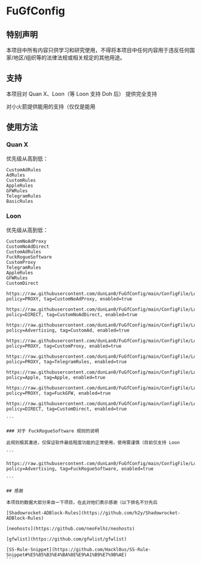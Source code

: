 # FuGfConfig

## 特别声明

本项目中所有内容只供学习和研究使用，不得将本项目中任何内容用于违反任何国家/地区/组织等的法律法规或相关规定的其他用途。

## 支持

本项目对 Quan X、Loon（等 Loon 支持 Doh 后） 提供完全支持

对小火箭提供能用的支持（仅仅是能用

## 使用方法

### Quan X

优先级从高到低：

```
CustomAdRules
AdRules
CustomRules
AppleRules
GFWRules
TelegramRules
BasicRules
```

### Loon

优先级从高到低：

```
CustomNoAdProxy
CustomNoAdDirect
CustomAdRules
FuckRogueSoftware
CustomProxy
TelegramRules
AppleRules
GFWRules
CustomDirect
```

````
https://raw.githubusercontent.com/dunLan0/FuGfConfig/main/ConfigFile/Loon/CustomNoAdProxy.conf, policy=PROXY, tag=CustomNoAdProxy, enabled=true

https://raw.githubusercontent.com/dunLan0/FuGfConfig/main/ConfigFile/Loon/CustomNoAdDirect.conf, policy=DIRECT, tag=CustomNoAdDirect, enabled=true

https://raw.githubusercontent.com/dunLan0/FuGfConfig/main/ConfigFile/Loon/CustomAdRules.conf, policy=Advertising, tag=CustomAd, enabled=true

https://raw.githubusercontent.com/dunLan0/FuGfConfig/main/ConfigFile/Loon/CustomProxy.conf, policy=PROXY, tag=CustomProxy, enabled=true

https://raw.githubusercontent.com/dunLan0/FuGfConfig/main/ConfigFile/Loon/TelegramRules.conf, policy=PROXY, tag=TelegramRules, enabled=true

https://raw.githubusercontent.com/dunLan0/FuGfConfig/main/ConfigFile/Loon/AppleRules.conf, policy=Apple, tag=Apple, enabled=true

https://raw.githubusercontent.com/dunLan0/FuGfConfig/main/ConfigFile/Loon/GFWRules.conf, policy=PROXY, tag=FuckGFW, enabled=true

https://raw.githubusercontent.com/dunLan0/FuGfConfig/main/ConfigFile/Loon/CustomDirect.conf, policy=DIRECT, tag=CustomDirect, enabled=true

```

### 对于 FuckRogueSoftware 规则的说明

此规则极其激进，仅保证软件最低程度功能的正常使用，使用需谨慎（目前仅支持 Loon

```

https://raw.githubusercontent.com/dunLan0/FuGfConfig/main/ConfigFile/Loon/FuckRogueSoftware.conf, policy=Advertising, tag=FuckRogueSoftware, enabled=true

```

## 感谢

本项目的数据大部分来自一下项目，在此对他们表示感谢（以下排名不分先后

[Shadowrocket-ADBlock-Rules](https://github.com/h2y/Shadowrocket-ADBlock-Rules)

[neohosts](https://github.com/neoFelhz/neohosts)

[gfwlist](https://github.com/gfwlist/gfwlist)

[SS-Rule-Snippet](https://github.com/Hackl0us/SS-Rule-Snippet#%E5%85%B3%E4%BA%8E%E9%A1%B9%E7%9B%AE)
```
````
